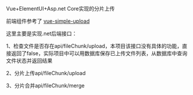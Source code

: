 Vue+ElementUI+Asp.net Core实现的分片上传

前端组件参考了
[vue-simple-upload](https://github.com/debug-null/vue-simple-upload)

这里主要是实现.net后端接口：

1、检查文件是否存在api/fileChunk/upload，本项目该接口没有具体的功能，直接返回了false，实际项目中可以用数据库保存已上传文件列表，从数据库中查询文件状态并返回结果

2、分片上传api/fileChunk/upload

3、分片合并api/fileChunk/merge
